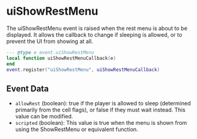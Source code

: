 # uiShowRestMenu

The uiShowRestMenu event is raised when the rest menu is about to be displayed. It allows the callback to change if sleeping is allowed, or to prevent the UI from showing at all.

```lua
--- @type e event.uiShowRestMenu
local function uiShowRestMenuCallback(e)
end
event.register("uiShowRestMenu", uiShowRestMenuCallback)
```

## Event Data

* `allowRest` (boolean): true if the player is allowed to sleep (determined primarily from the cell flags), or false if they must wait instead. This value can be modified.
* `scripted` (boolean): This value is true when the menu is shown from using the ShowRestMenu or equivalent function.

